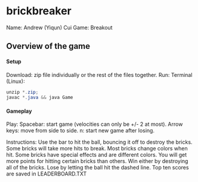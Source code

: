 # brickbreaker

Name: Andrew (Yiqun) Cui
Game: Breakout


## Overview of the game

#### Setup
Download: zip file individually or the rest of the files together.
Run: Terminal (Linux):
  ```java
  unzip *.zip;
  javac *.java && java Game
  ```

#### Gameplay
Play:
  Spacebar: start game (velocities can only be +/- 2 at most).
  Arrow keys: move from side to side.
  n: start new game after losing.


Instructions:
  Use the bar to hit the ball, bouncing it off to destroy the bricks.
  Some bricks will take more hits to break. Most bricks change colors when hit.
  Some bricks have special effects and are different colors.
  You will get more points for hitting certain bricks than others.
  Win either by destroying all of the bricks.
  Lose by letting the ball hit the dashed line.
  Top ten scores are saved in LEADERBOARD.TXT
